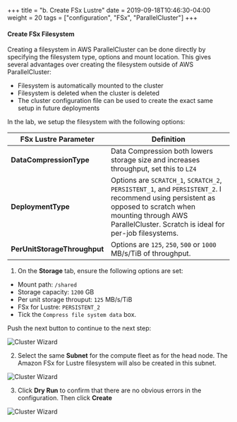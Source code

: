 +++
title = "b. Create FSx Lustre"
date = 2019-09-18T10:46:30-04:00
weight = 20
tags = ["configuration", "FSx", "ParallelCluster"]
+++

#### Create FSx Filesystem

Creating a filesystem in AWS ParallelCluster can be done directly by specifying the filesystem type, options and mount location. This gives several advantages over creating the filesystem outside of AWS ParallelCluster:

* Filesystem is automatically mounted to the cluster
* Filesystem is deleted when the cluster is deleted
* The cluster configuration file can be used to create the exact same setup in future deployments

In the lab, we setup the filesystem with the following options:

| FSx Lustre Parameter         | Definition                                                                                                                                                                                                        |
|------------------------------|-------------------------------------------------------------------------------------------------------------------------------------------------------------------------------------------------------------------|
| **DataCompressionType**      | Data Compression both lowers storage size and increases throughput, set this to `LZ4`                                                                                                                             |
| **DeploymentType**           | Options are `SCRATCH_1`, `SCRATCH_2`, `PERSISTENT_1`, and `PERSISTENT_2`. I recommend using persistent as opposed to scratch when mounting through AWS ParallelCluster. Scratch is ideal for per-job filesystems. |
| **PerUnitStorageThroughput** | Options are `125`, `250`, `500` or `1000` MB/s/TiB of throughput.  |

1. On the **Storage** tab, ensure the following options are set:

* Mount path: `/shared`
* Storage capacity: `1200` GB
* Per unit storage throuput: `125` MB/s/TiB
* FSx for Lustre: `PERSISTENT_2`
* Tick the `Compress file system data` box.

Push the next button to continue to the next step:

![Cluster Wizard](/images/06-fsx-for-lustre/pcmanager-fsx.png)

2. Select the same **Subnet** for the compute fleet as for the head node. The Amazon FSx for Lustre filesystem will also be created in this subnet.

![Cluster Wizard](/images/pcluster/pcmanager-4.png)

3. Click **Dry Run** to confirm that there are no obvious errors in the configuration. Then click **Create**

![Cluster Wizard](/images/pcluster/pcmanager-5.png)
